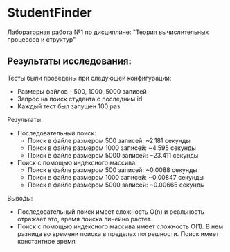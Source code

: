 # StudentFinder
Лабораторная работа №1 по дисциплинe: "Теория вычислительных процессов и структур"

## Результаты исследования:
Тесты были проведены при следующей конфигурации:
* Размеры файлов - 500, 1000, 5000 записей
* Запрос на поиск студента с последним id
* Каждый тест был запущен 100 раз

Результаты:
* Последовательный поиск:
  * Поиск в файле размером 500 записей: ~2.181 секунды
  * Поиск в файле размером 1000 записей: ~4.595 секунды
  * Поиск в файле размером 5000 записей: ~23.411 секунды
* Поиск с помощью индексного массива:
  * Поиск в файле размером 500 записей: ~0.0088 секунды
  * Поиск в файле размером 1000 записей: ~0.00847 секунды
  * Поиск в файле размером 5000 записей: ~0.00665 секунды
  
 Выводы:
 * Последовательный поиск имеет сложность O(n) и реальность отражает это, время поиска линейно растет.  
 * Поиск с помощью индексного массива имеет сложность O(1). В нем разница во времени поиска в пределах погрешности. Поиск имеет константное время
